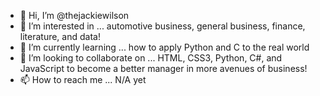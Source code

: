 - 👋 Hi, I’m @thejackiewilson
- 👀 I’m interested in ... automotive business, general business, finance, literature, and data!
- 🌱 I’m currently learning ... how to apply Python and C to the real world
- 💞️ I’m looking to collaborate on ... HTML, CSS3, Python, C#, and JavaScript to become a better manager in more avenues of business! 
- 📫 How to reach me ... N/A yet


